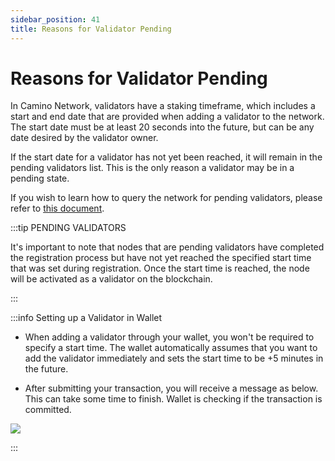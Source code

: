 ```yaml
---
sidebar_position: 41
title: Reasons for Validator Pending
---
```


# Reasons for Validator Pending

In Camino Network, validators have a staking timeframe, which includes a start and end date that
are provided when adding a validator to the network. The start date must be at least 20 seconds
into the future, but can be any date desired by the validator owner.

If the start date for a validator has not yet been reached, it will remain in the pending validators
list. This is the only reason a validator may be in a pending state.

If you wish to learn how to query the network for pending validators,
please refer to [this document](/guides/add-validator-with-curl#check-pending-validators).

:::tip PENDING VALIDATORS

It's important to note that nodes that are pending validators have completed the registration process
but have not yet reached the specified start time that was set during registration. Once the start time
is reached, the node will be activated as a validator on the blockchain.

:::

:::info Setting up a Validator in Wallet

- When adding a validator through your wallet, you won't be required to specify a start time. The wallet
  automatically assumes that you want to add the validator immediately and sets the start time to be +5
  minutes in the future.

- After submitting your transaction, you will receive a message as below. This can take some time to finish.
  Wallet is checking if the transaction is committed.

![](/img/add-validator/z_setting_up_validator_please_wait.png)

:::
